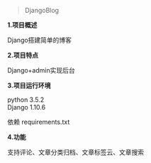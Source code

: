 > DjangoBlog

**1.项目概述**

Django搭建简单的博客

**2.项目特点**

Django+admin实现后台

**3.项目运行环境**

python 3.5.2   
Django 1.10.6

依赖 requirements.txt

**4.功能**

支持评论、文章分类归档、文章标签云、文章搜索
